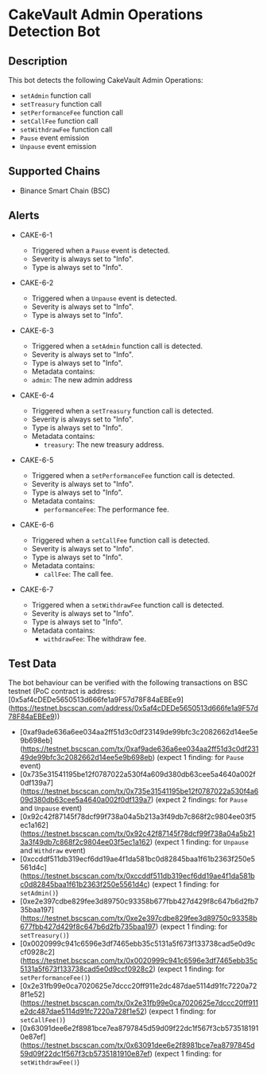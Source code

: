 # CakeVault Admin Operations Detection Bot

## Description

This bot detects the following CakeVault Admin Operations:
- `setAdmin` function call
- `setTreasury` function call
- `setPerformanceFee` function call
- `setCallFee` function call
- `setWithdrawFee` function call
- `Pause` event emission
- `Unpause` event emission

## Supported Chains

- Binance Smart Chain (BSC)

## Alerts

- CAKE-6-1
  - Triggered when a `Pause` event is detected.
  - Severity is always set to "Info".
  - Type is always set to "Info".

- CAKE-6-2
  - Triggered when a `Unpause` event is detected.
  - Severity is always set to "Info".
  - Type is always set to "Info".
  
- CAKE-6-3
  - Triggered when a `setAdmin` function call is detected.
  - Severity is always set to "Info".
  - Type is always set to "Info".
   - Metadata contains:
    - `admin`: The new admin address
 
- CAKE-6-4
  - Triggered when a `setTreasury` function call is detected.
  - Severity is always set to "Info".
  - Type is always set to "Info".
  - Metadata contains: 
    - `treasury`: The new treasury address.

- CAKE-6-5
  - Triggered when a `setPerformanceFee` function call is detected.
  - Severity is always set to "Info".
  - Type is always set to "Info".
  - Metadata contains: 
    - `performanceFee`: The performance fee.

- CAKE-6-6
  - Triggered when a `setCallFee` function call is detected.
  - Severity is always set to "Info".
  - Type is always set to "Info".
  - Metadata contains: 
    - `callFee`: The call fee.

- CAKE-6-7
  - Triggered when a `setWithdrawFee` function call is detected.
  - Severity is always set to "Info".
  - Type is always set to "Info".
  - Metadata contains: 
    - `withdrawFee`: The withdraw fee.
  
## Test Data

The bot behaviour can be verified with the following transactions on BSC testnet (PoC contract is 
address: [0x5af4cDEDe5650513d666fe1a9F57d78F84aEBEe9]
(https://testnet.bscscan.com/address/0x5af4cDEDe5650513d666fe1a9F57d78F84aEBEe9))

  - [0xaf9ade636a6ee034aa2ff51d3c0df23149de99bfc3c2082662d14ee5e9b698eb]
(https://testnet.bscscan.com/tx/0xaf9ade636a6ee034aa2ff51d3c0df23149de99bfc3c2082662d14ee5e9b698eb)
(expect 1 finding: for `Pause` event) 
  - [0x735e31541195be12f0787022a530f4a609d380db63cee5a4640a002f0df139a7]
(https://testnet.bscscan.com/tx/0x735e31541195be12f0787022a530f4a609d380db63cee5a4640a002f0df139a7)
(expect 2 findings: for `Pause` and `Unpause` event)
  - [0x92c42f87145f78dcf99f738a04a5b213a3f49db7c868f2c9804ee03f5ec1a162]
(https://testnet.bscscan.com/tx/0x92c42f87145f78dcf99f738a04a5b213a3f49db7c868f2c9804ee03f5ec1a162)
(expect 1 finding: for `Unpause` and `Withdraw` event)
  - [0xccddf511db319ecf6dd19ae4f1da581bc0d82845baa1f61b2363f250e5561d4c]
(https://testnet.bscscan.com/tx/0xccddf511db319ecf6dd19ae4f1da581bc0d82845baa1f61b2363f250e5561d4c)
(expect 1 finding: for `setAdmin()`)
  - [0xe2e397cdbe829fee3d89750c93358b677fbb427d429f8c647b6d2fb735baa197]
(https://testnet.bscscan.com/tx/0xe2e397cdbe829fee3d89750c93358b677fbb427d429f8c647b6d2fb735baa197)
(expect 1 finding: for `setTreasury()`)
  - [0x0020999c941c6596e3df7465ebb35c5131a5f673f133738cad5e0d9ccf0928c2]
(https://testnet.bscscan.com/tx/0x0020999c941c6596e3df7465ebb35c5131a5f673f133738cad5e0d9ccf0928c2)
(expect 1 finding: for `setPerformanceFee()`)
  - [0x2e31fb99e0ca7020625e7dccc20ff911e2dc487dae5114d91fc7220a728f1e52]
(https://testnet.bscscan.com/tx/0x2e31fb99e0ca7020625e7dccc20ff911e2dc487dae5114d91fc7220a728f1e52)
(expect 1 finding: for `setCallFee()`)
  - [0x63091dee6e2f8981bce7ea8797845d59d09f22dc1f567f3cb5735181910e87ef]
(https://testnet.bscscan.com/tx/0x63091dee6e2f8981bce7ea8797845d59d09f22dc1f567f3cb5735181910e87ef)
(expect 1 finding: for `setWithdrawFee()`)
